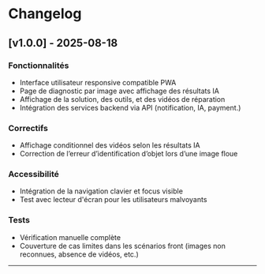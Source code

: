 # Changelog

## [v1.0.0] - 2025-08-18

### Fonctionnalités
- Interface utilisateur responsive compatible PWA
- Page de diagnostic par image avec affichage des résultats IA
- Affichage de la solution, des outils, et des vidéos de réparation
- Intégration des services backend via API (notification, IA, payment.)

###  Correctifs
- Affichage conditionnel des vidéos selon les résultats IA
- Correction de l’erreur d’identification d’objet lors d’une image floue

###  Accessibilité
- Intégration de la navigation clavier et focus visible
- Test avec lecteur d'écran pour les utilisateurs malvoyants

###  Tests
- Vérification manuelle complète
- Couverture de cas limites dans les scénarios front (images non reconnues, absence de vidéos, etc.)

---


